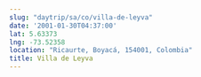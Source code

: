 ```yaml
---
slug: "daytrip/sa/co/villa-de-leyva"
date: '2001-01-30T04:37:00'
lat: 5.63373
lng: -73.52358
location: "Ricaurte, Boyacá, 154001, Colombia"
title: Villa de Leyva
---
```



